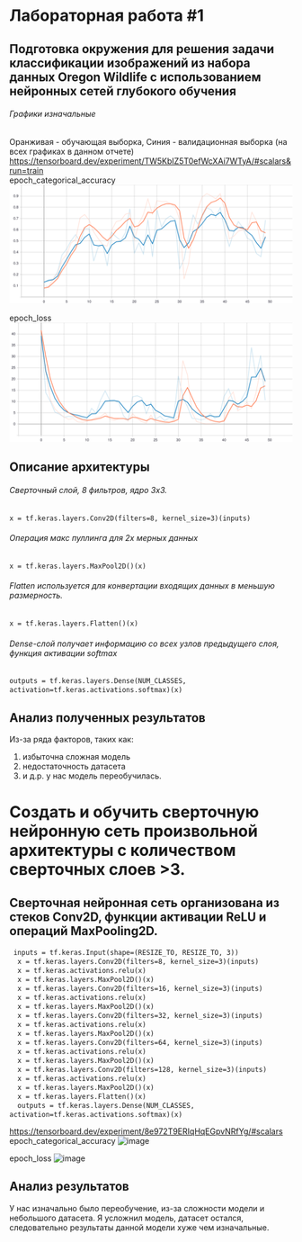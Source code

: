 # Лабораторная работа #1
## Подготовка окружения для решения задачи классификации изображений из набора данных Oregon Wildlife с использованием нейронных сетей глубокого обучения
###### Графики изначальные
 Оранживая - обучающая выборка, Синия - валидационная выборка (на всех графиках в данном отчете)
https://tensorboard.dev/experiment/TW5KbIZ5T0efWcXAi7WTyA/#scalars&run=train  
epoch_categorical_accuracy
<img src="https://raw.githubusercontent.com/NikitaShulgan/Laba1/main/epoch_categorical_accuracy%20(1).svg">

epoch_loss
<img src="https://raw.githubusercontent.com/NikitaShulgan/Laba1/main/epoch_loss.svg">

## Описание архитектуры
###### Сверточный слой, 8 фильтров, ядро 3x3.
```
x = tf.keras.layers.Conv2D(filters=8, kernel_size=3)(inputs)
```
###### Операция макс пуллинга для 2х мерных данных
```
x = tf.keras.layers.MaxPool2D()(x)
```
###### Flatten используется для конвертации входящих данных в меньшую размерность.
```
x = tf.keras.layers.Flatten()(x)
```
###### Dense-слой получает информацию со всех узлов предыдущего слоя, функция активации softmax
```
outputs = tf.keras.layers.Dense(NUM_CLASSES, activation=tf.keras.activations.softmax)(x)
```

## Анализ полученных результатов
Из-за ряда факторов, таких как:
1) избыточна сложная модель
2) недостаточность датасета
3) и д.р.
у нас модель переобучилась.

# Создать и обучить сверточную нейронную сеть произвольной архитектуры с количеством сверточных слоев >3.

## Сверточная нейронная сеть организована из стеков Conv2D, функции активации ReLU и операций MaxPooling2D.
```
 inputs = tf.keras.Input(shape=(RESIZE_TO, RESIZE_TO, 3))
  x = tf.keras.layers.Conv2D(filters=8, kernel_size=3)(inputs)
  x = tf.keras.activations.relu(x)
  x = tf.keras.layers.MaxPool2D()(x)
  x = tf.keras.layers.Conv2D(filters=16, kernel_size=3)(inputs)
  x = tf.keras.activations.relu(x)
  x = tf.keras.layers.MaxPool2D()(x)
  x = tf.keras.layers.Conv2D(filters=32, kernel_size=3)(inputs)
  x = tf.keras.activations.relu(x)
  x = tf.keras.layers.MaxPool2D()(x)
  x = tf.keras.layers.Conv2D(filters=64, kernel_size=3)(inputs)
  x = tf.keras.activations.relu(x)
  x = tf.keras.layers.MaxPool2D()(x)
  x = tf.keras.layers.Conv2D(filters=128, kernel_size=3)(inputs)
  x = tf.keras.activations.relu(x)
  x = tf.keras.layers.MaxPool2D()(x)
  x = tf.keras.layers.Flatten()(x)
  outputs = tf.keras.layers.Dense(NUM_CLASSES, activation=tf.keras.activations.softmax)(x)
 ```
  https://tensorboard.dev/experiment/8e972T9ERIqHqEGpvNRfYg/#scalars
  epoch_categorical_accuracy
  ![image](https://user-images.githubusercontent.com/80168174/110256009-9de18280-7fa7-11eb-86d7-da0a45158d6b.png)

 epoch_loss
![image](https://user-images.githubusercontent.com/80168174/110256019-aafe7180-7fa7-11eb-96f7-2cec5180112c.png)

 ## Анализ результатов
 У нас изначально было переобучение, из-за сложности модели и небольшого датасета. Я усложнил модель, датасет остался, следовательно результаты данной модели хуже чем изначальные. 
